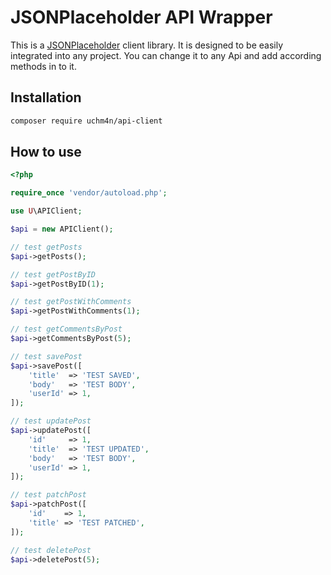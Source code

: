 # JSONPlaceholder API Wrapper

This is a [JSONPlaceholder](https://jsonplaceholder.typicode.com) client library. It is designed to be easily integrated into any project.
You can change it to any Api and add according methods in to it.

## Installation

```sh
composer require uchm4n/api-client
```

## How to use

```php
<?php

require_once 'vendor/autoload.php';

use U\APIClient;

$api = new APIClient();

// test getPosts
$api->getPosts();

// test getPostByID
$api->getPostByID(1);

// test getPostWithComments
$api->getPostWithComments(1);

// test getCommentsByPost
$api->getCommentsByPost(5);

// test savePost
$api->savePost([
    'title'  => 'TEST SAVED',
    'body'   => 'TEST BODY',
    'userId' => 1,
]);

// test updatePost
$api->updatePost([
    'id'     => 1,
    'title'  => 'TEST UPDATED',
    'body'   => 'TEST BODY',
    'userId' => 1,
]);

// test patchPost
$api->patchPost([
    'id'    => 1,
    'title' => 'TEST PATCHED',
]);

// test deletePost
$api->deletePost(5);



```




